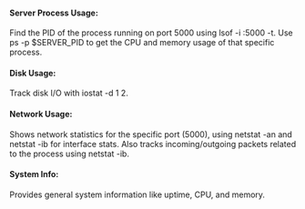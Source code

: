#### Server Process Usage:

Find the PID of the process running on port 5000 using lsof -i :5000 -t.
Use ps -p $SERVER_PID to get the CPU and memory usage of that specific process.

#### Disk Usage:

Track disk I/O with iostat -d 1 2.

#### Network Usage:

Shows network statistics for the specific port (5000), using netstat -an and netstat -ib for interface stats.
Also tracks incoming/outgoing packets related to the process using netstat -ib.

#### System Info:

Provides general system information like uptime, CPU, and memory.
